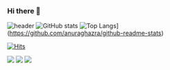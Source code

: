 ### Hi there 👋



![header](https://capsule-render.vercel.app/api?type=wave&color=auto&text=ChoiGood%20render)
![GitHub stats](https://github-readme-stats.vercel.app/api?username=ChoiGood&show_icons=true&theme=radical)
![Top Langs](https://github-readme-stats.vercel.app/api/top-langs/?username=ChoiGood)](https://github.com/anuraghazra/github-readme-stats)

[![Hits](https://hits.seeyoufarm.com/api/count/incr/badge.svg?url=https%3A%2F%2Fgithub.com%2FChoiGood&count_bg=%2379C83D&title_bg=%23555555&icon=&icon_color=%23E7E7E7&title=hits&edge_flat=false)](https://hits.seeyoufarm.com)


<img src="https://img.shields.io/badge/Unity-000000?style=flat-square&logo=unity&logoColor=white"/>
<img src="https://img.shields.io/badge/-A8B9CC?style=flat-square&logo=c&logoColor=white"/>
<img src="https://img.shields.io/badge/-00599C?style=flat-square&logo=cplusplus&logoColor=white"/>



<!--
**ChoiGood/ChoiGood** is a ✨ _special_ ✨ repository because its `README.md` (this file) appears on your GitHub profile.

Here are some ideas to get you started:

- 🔭 I’m currently working on ...
- 🌱 I’m currently learning ...
- 👯 I’m looking to collaborate on ...
- 🤔 I’m looking for help with ...
- 💬 Ask me about ...
- 📫 How to reach me: ...
- 😄 Pronouns: ...
- ⚡ Fun fact: ...
-->
